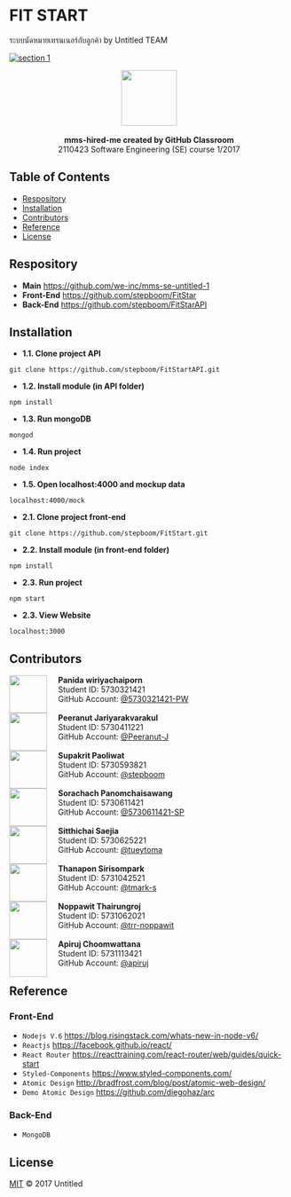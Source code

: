 # FIT START 
ระบบนัดหมายเทรนเนอร์กับลูกค้า by Untitled TEAM 

[![section 1](https://img.shields.io/badge/section-1-ff69b4.svg?style=flat-square)](https://github.com/we-inc/mms-se-untitled-1)

<p align="center">
    <img height="100px" weight="auto" src="https://i.imgur.com/uYB2UoY.png"></img><br><br>
    <span><b>mms-hired-me created by GitHub Classroom</b></span> <br>2110423 Software Engineering (SE) course 1/2017
</p>

## Table of Contents
* [Respository](#respository)
* [Installation](#installation)
* [Contributors](#contributors)
* [Reference](#reference)
* [License](#license)

## Respository

* **Main**        https://github.com/we-inc/mms-se-untitled-1
* **Front-End**   https://github.com/stepboom/FitStar
* **Back-End**    https://github.com/stepboom/FitStarAPI

## Installation

* **1.1. Clone project API**
```vim
git clone https://github.com/stepboom/FitStartAPI.git
```
* **1.2. Install module (in API folder)**
```vim
npm install
```
* **1.3. Run mongoDB**
```vim
mongod
```
* **1.4. Run project**
```vim
node index
```
* **1.5. Open localhost:4000 and mockup data**
```vim
localhost:4000/mock
```

* **2.1. Clone project front-end**
```vim
git clone https://github.com/stepboom/FitStart.git
```
* **2.2. Install module (in front-end folder)**
```vim
npm install
```
* **2.3. Run project**
```vim
npm start
```

* **2.3. View Website**
```vim
localhost:3000
```


## Contributors
<div>
    <a href="https://github.com/5730321421-PW"><img align="left" src="https://avatars.githubusercontent.com/5730321421-PW" width="68px;" style="margin: 0px 20px 0 0;"/></a>
    <b>Panida wiriyachaiporn</b><br>
    Student ID: 5730321421<br>
    GitHub Account: <a href="https://github.com/5730321421-PW">@5730321421-PW</a>
</div>
<br>
<div>
    <a href="https://github.com/Peeranut-J"><img align="left" src="https://avatars.githubusercontent.com/Peeranut-J" width="68px;" style="margin: 0px 20px 0 0;"/></a>
    <b>Peeranut Jariyarakvarakul</b><br>
    Student ID: 5730411221<br>
    GitHub Account: <a href="https://github.com/Peeranut-J">@Peeranut-J</a>
</div>
<br>
<div>
    <a href="https://github.com/stepboom"><img align="left" src="https://avatars.githubusercontent.com/stepboom" width="68px;" style="margin: 0px 20px 0 0;"/></a>
    <b>Supakrit Paoliwat</b><br>
    Student ID: 5730593821<br>
    GitHub Account: <a href="https://github.com/stepboom">@stepboom</a>
</div>
<br>
<div>
    <a href="https://github.com/5730611421-SP"><img align="left" src="https://avatars.githubusercontent.com/5730611421-SP" width="68px;" style="margin: 0px 20px 0 0;"/></a>
    <b>Sorachach Panomchaisawang</b><br>
    Student ID: 5730611421<br>
    GitHub Account: <a href="https://github.com/5730611421-SP">@5730611421-SP</a>
</div>
<br>
<div>
    <a href="https://github.com/tueytoma"><img align="left" src="https://avatars.githubusercontent.com/tueytoma" width="68px;" style="margin: 0px 20px 0 0;"/></a>
    <b>Sitthichai Saejia</b><br>
    Student ID: 5730625221<br>
    GitHub Account: <a href="https://github.com/tueytoma">@tueytoma</a>
</div>
<br>
<div>
    <a href="https://github.com/tmark-s"><img align="left" src="https://avatars.githubusercontent.com/tmark-s" width="68px;" style="margin: 0px 20px 0 0;"/></a>
    <b>Thanapon Sirisompark</b><br>
    Student ID: 5731042521<br>
    GitHub Account: <a href="https://github.com/tmark-s">@tmark-s</a>
</div>
<br>
<div>
    <a href="https://github.com/trr-noppawit"><img align="left" src="https://avatars.githubusercontent.com/trr-noppawit" width="68px;" style="margin: 0px 20px 0 0;"/></a>
    <b>Noppawit Thairungroj</b><br>
    Student ID: 5731062021<br>
    GitHub Account: <a href="https://github.com/trr-noppawit">@trr-noppawit</a>
</div>
<br>
<div>
    <a href="https://github.com/apiruj"><img align="left" src="https://avatars.githubusercontent.com/apiruj" width="68px;" style="margin: 0px 20px 0 0;"/></a>
    <b>Apiruj Choomwattana</b><br>
    Student ID: 5731113421<br>
    GitHub Account: <a href="https://github.com/apiruj">@apiruj</a>
</div>

## Reference
### Front-End
* `Nodejs V.6` https://blog.risingstack.com/whats-new-in-node-v6/
* `Reactjs` https://facebook.github.io/react/
* `React Router` https://reacttraining.com/react-router/web/guides/quick-start
* `Styled-Components` https://www.styled-components.com/
* `Atomic Design` http://bradfrost.com/blog/post/atomic-web-design/
* `Demo Atomic Design` https://github.com/diegohaz/arc

### Back-End
* `MongoDB` 


## License

[MIT](LICENSE) © 2017 Untitled
